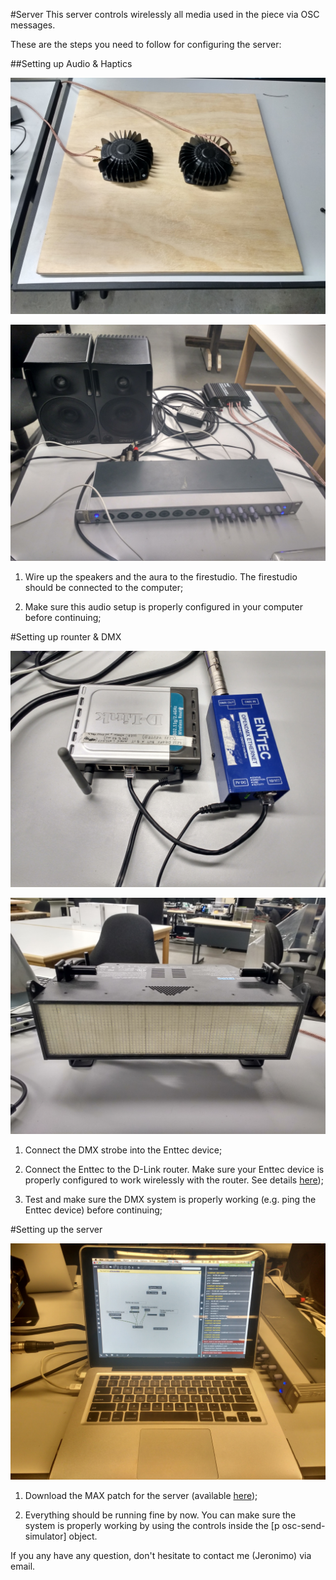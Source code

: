 #Server
This server controls wirelessly all media used in the piece via OSC messages.

These are the steps you need to follow for configuring the server:

##Setting up Audio & Haptics

![image](photos/aura.jpg)

![image](photos/sound.jpg)

1. Wire up the speakers and the aura to the firestudio. The firestudio should be connected to the computer;

2. Make sure this audio setup is properly configured in your computer before continuing;

#Setting up rounter & DMX

![image](photos/router.jpg)

![image](photos/dmx.jpg)

1. Connect the DMX strobe into the Enttec device;

2. Connect the Enttec to the D-Link router. Make sure your Enttec device is properly configured to work wirelessly with the router. See details [here](https://d2lsjit0ao211e.cloudfront.net/pdf/manuals/70305.pdf));

3. Test and make sure the DMX system is properly working (e.g. ping the Enttec device) before continuing;

#Setting up the server

![image](photos/server.jpg)

1. Download the MAX patch for the server (avaìlable [here](https://github.com/qualified-self/cue-control/tree/master/maxmsp%20server/version%202));

2. Everything should be running fine by now. You can make sure the system is properly working by using the controls inside the [p osc-send-simulator] object.

If you any have any question, don't hesitate to contact me (Jeronimo) via email.
